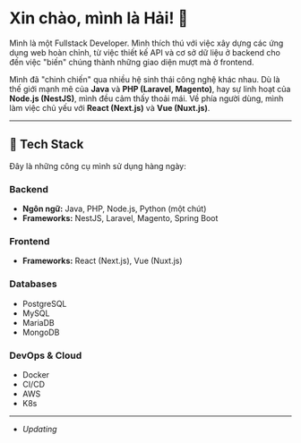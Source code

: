 # Xin chào, mình là Hải! 👋

Mình là một Fullstack Developer. Mình thích thú với việc xây dựng các ứng dụng web hoàn chỉnh, từ việc thiết kế API và cơ sở dữ liệu ở backend cho đến việc "biến" chúng thành những giao diện mượt mà ở frontend.

Mình đã "chinh chiến" qua nhiều hệ sinh thái công nghệ khác nhau. Dù là thế giới mạnh mẽ của **Java** và **PHP (Laravel, Magento)**, hay sự linh hoạt của **Node.js (NestJS)**, mình đều cảm thấy thoải mái. Về phía người dùng, mình làm việc chủ yếu với **React (Next.js)** và **Vue (Nuxt.js)**.

---

## 🚀 Tech Stack

Đây là những công cụ mình sử dụng hàng ngày:

### Backend
* **Ngôn ngữ:** Java, PHP, Node.js, Python (một chút)
* **Frameworks:** NestJS, Laravel, Magento, Spring Boot

### Frontend
* **Frameworks:** React (Next.js), Vue (Nuxt.js)

### Databases
* PostgreSQL
* MySQL
* MariaDB
* MongoDB

### DevOps & Cloud
* Docker
* CI/CD
* AWS
* K8s

---
* *Updating*
